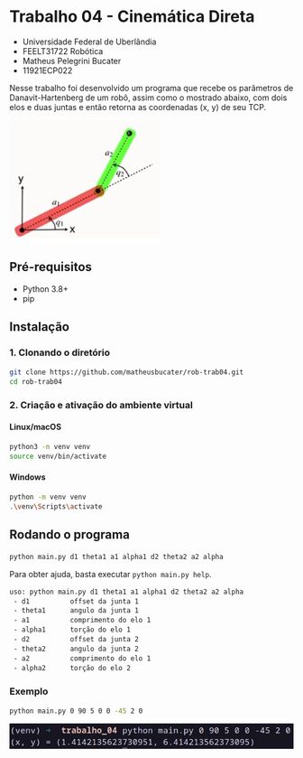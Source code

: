 # Trabalho 04 - Cinemática Direta

- Universidade Federal de Uberlândia
- FEELT31722 Robótica
- Matheus Pelegrini Bucater
- 11921ECP022

Nesse trabalho foi desenvolvido um programa que recebe os parâmetros de Danavit-Hartenberg de um robô, assim como o mostrado abaixo, com dois elos e duas juntas e então retorna as coordenadas (x, y) de seu TCP.

![Robô com dois elos](./images/robo_exemplo.png)

## Pré-requisitos

- Python 3.8+
- pip

## Instalação

### 1. Clonando o diretório
```bash
git clone https://github.com/matheusbucater/rob-trab04.git
cd rob-trab04
```

### 2. Criação e ativação do ambiente virtual

#### Linux/macOS
```bash
python3 -m venv venv
source venv/bin/activate
```

#### Windows
```bash
python -m venv venv
.\venv\Scripts\activate
```


## Rodando o programa

```bash
python main.py d1 theta1 a1 alpha1 d2 theta2 a2 alpha
```

Para obter ajuda, basta executar `python main.py help`.

```bash
uso: python main.py d1 theta1 a1 alpha1 d2 theta2 a2 alpha
 - d1          offset da junta 1
 - theta1      angulo da junta 1
 - a1          comprimento do elo 1
 - alpha1      torção do elo 1
 - d2          offset da junta 2
 - theta2      angulo da junta 2
 - a2          comprimento do elo 1
 - alpha2      torção do elo 2
```

### Exemplo

```bash
python main.py 0 90 5 0 0 -45 2 0
```

![Exemplo de uso](./images/exemplo_uso.png)
